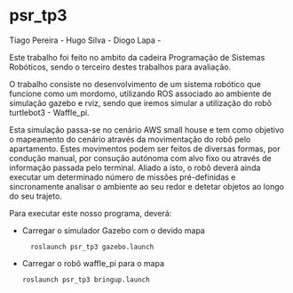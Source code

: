 # psr_tp3

Tiago Pereira - 
Hugo Silva -
Diogo Lapa -

Este trabalho foi feito no ambito da cadeira Programação de Sistemas Robóticos, sendo o terceiro destes trabalhos para avaliação.

O trabalho consiste no desenvolvimento de um sistema robótico que funcione como um mordomo, utilizando ROS associado ao ambiente de simulação gazebo e rviz, sendo que iremos simular a utilização do robô turtlebot3 - Waffle_pi.

Esta simulação passa-se no cenário AWS small house e tem como objetivo o mapeamento do cenário através da movimentação do robô pelo apartamento. Estes movimentos podem ser feitos de diversas formas, por condução manual, por consução autónoma com alvo fixo ou através de informação passada pelo terminal. Aliado a isto, o robô deverá ainda executar um determinado número de missões pré-definidas e sincronamente analisar o ambiente ao seu redor e detetar objetos ao longo do seu trajeto.

Para executar este nosso programa, deverá:

- Carregar o simulador Gazebo com o devido mapa
  ```
    roslaunch psr_tp3 gazebo.launch
  ```
- Carregar o robô waffle_pi para o mapa
    ```
    roslaunch psr_tp3 bringup.launch
  ```

